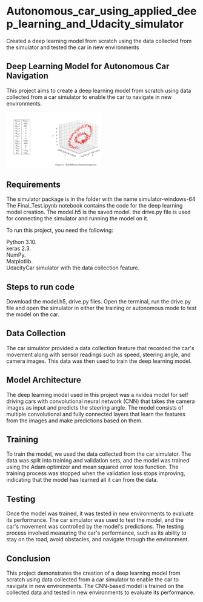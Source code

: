 # Autonomous_car_using_applied_deep_learning_and_Udacity_simulator
Created a deep learning model from scratch using the data collected from the simulator and tested the car in new environments

## Deep Learning Model for Autonomous Car Navigation
This project aims to create a deep learning model from scratch using data collected from a car simulator to enable the car to navigate in new environments.

<img align="center" alt="Coding" width="250" src="https://github.com/Rishikesh-Jadhav/Simulation-and-Technical-Report-on-Adaptive-control-for-UAVs-equipped-with-a-robotic-arm/blob/main/Controls%20proj2.1.png">

## Requirements
The simulator package is in the folder with the name simulator-windows-64
The Final_Test.ipynb notebook contains the code for the deep learning model creation.
The model.h5 is the saved model.
the drive.py file is used for connecting the simulator and running the model on it. 

To run this project, you need the following:

Python 3.10.  
keras 2.3.  
NumPy.  
Matplotlib.  
UdacityCar simulator with the data collection feature.  

## Steps to run code
Download the model.h5, drive.py files.
Open the terminal, run the drive.py file and open the simulator in either the training or autonomous mode to test the model on the car.

## Data Collection
The car simulator provided a data collection feature that recorded the car's movement along with sensor readings such as speed, steering angle, and camera images. This data was then used to train the deep learning model.

## Model Architecture
The deep learning model used in this project was a nvidea model for self driving cars with convolutional neural network (CNN) that takes the camera images as input and predicts the steering angle. The model consists of multiple convolutional and fully connected layers that learn the features from the images and make predictions based on them.

## Training
To train the model, we used the data collected from the car simulator. The data was split into training and validation sets, and the model was trained using the Adam optimizer and mean squared error loss function. The training process was stopped when the validation loss stops improving, indicating that the model has learned all it can from the data.

## Testing
Once the model was trained, it was tested in new environments to evaluate its performance. The car simulator was used to test the model, and the car's movement was controlled by the model's predictions. The testing process involved measuring the car's performance, such as its ability to stay on the road, avoid obstacles, and navigate through the environment.

## Conclusion
This project demonstrates the creation of a deep learning model from scratch using data collected from a car simulator to enable the car to navigate in new environments. The CNN-based model is trained on the collected data and tested in new environments to evaluate its performance.
